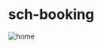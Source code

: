 # sch-booking
![home](https://github.com/Charyyev17/sch-booking/assets/66562485/d9a8a463-a5fd-4b5b-b76f-07719ba83639)
